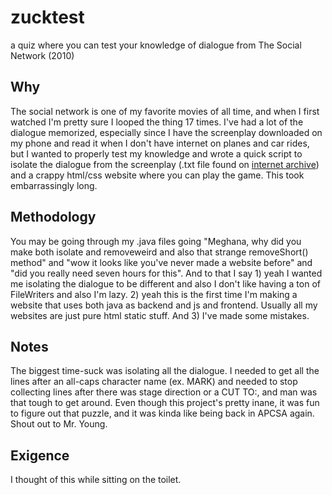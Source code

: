 # zucktest
a quiz where you can test your knowledge of dialogue from The Social Network (2010)

## Why
The social network is one of my favorite movies of all time, and when I first watched I'm pretty sure I looped the thing 17 times. I've had a lot of the dialogue memorized, especially since I have the screenplay downloaded on my phone and read it when I don't have internet on planes and car rides, but I wanted to properly test my knowledge and wrote a quick script to isolate the dialogue from the screenplay (.txt file found on [internet archive](https://archive.org/stream/thesocialnetwork_screenplay/thesocialnetwork_screenplay_djvu.txt)) and a crappy html/css website where you can play the game. This took embarrassingly long.

## Methodology
You may be going through my .java files going "Meghana, why did you make both isolate and removeweird and also that strange removeShort() method" and "wow it looks like you've never made a website before" and "did you really need seven hours for this". And to that I say 1) yeah I wanted me isolating the dialogue to be different and also I don't like having a ton of FileWriters and also I'm lazy. 2) yeah this is the first time I'm making a website that uses both java as backend and js and frontend. Usually all my websites are just pure html static stuff. And 3) I've made some mistakes.

## Notes
The biggest time-suck was isolating all the dialogue. I needed to get all the lines after an all-caps character name (ex. MARK) and needed to stop collecting lines after there was stage direction or a CUT TO:, and man was that tough to get around. Even though this project's pretty inane, it was fun to figure out that puzzle, and it was kinda like being back in APCSA again. Shout out to Mr. Young.

## Exigence
I thought of this while sitting on the toilet.
